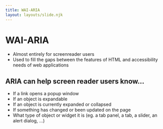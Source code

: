 ```yaml
---
title: WAI-ARIA
layout: layouts/slide.njk
---
```


# WAI-ARIA

- Almost entirely for screenreader users
- Used to fill the gaps between the features of HTML and accessibility needs of web applications

## ARIA can help screen reader users know...

- If a link opens a popup window
- If an object is expandable
- If an object is currently expanded or collapsed
- If something has changed or been updated on the page
- What type of object or widget it is (eg. a tab panel, a tab, a slider, an alert dialog, ...)
